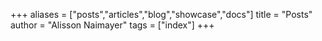 +++
aliases = ["posts","articles","blog","showcase","docs"]
title = "Posts"
author = "Alisson Naimayer"
tags = ["index"]
+++
